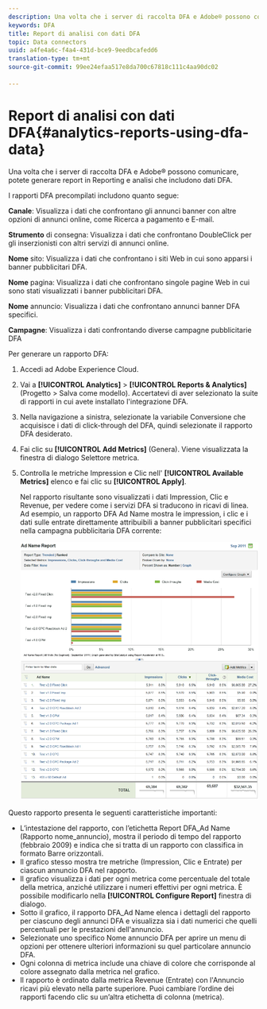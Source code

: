 ```yaml
---
description: Una volta che i server di raccolta DFA e Adobe® possono comunicare, potete generare report in Reporting e analisi che includono dati DFA.
keywords: DFA
title: Report di analisi con dati DFA
topic: Data connectors
uuid: a4fe4a6c-f4a4-431d-bce9-9eedbcafedd6
translation-type: tm+mt
source-git-commit: 99ee24efaa517e8da700c67818c111c4aa90dc02

---
```



# Report di analisi con dati DFA{#analytics-reports-using-dfa-data}

Una volta che i server di raccolta DFA e Adobe® possono comunicare, potete generare report in Reporting e analisi che includono dati DFA.

I rapporti DFA precompilati includono quanto segue:

**Canale**: Visualizza i dati che confrontano gli annunci banner con altre opzioni di annunci online, come Ricerca a pagamento e E-mail.

**Strumento** di consegna: Visualizza i dati che confrontano DoubleClick per gli inserzionisti con altri servizi di annunci online.

**Nome** sito: Visualizza i dati che confrontano i siti Web in cui sono apparsi i banner pubblicitari DFA.

**Nome** pagina: Visualizza i dati che confrontano singole pagine Web in cui sono stati visualizzati i banner pubblicitari DFA.

**Nome** annuncio: Visualizza i dati che confrontano annunci banner DFA specifici.

**Campagne**: Visualizza i dati confrontando diverse campagne pubblicitarie DFA

Per generare un rapporto DFA:

1. Accedi ad Adobe Experience Cloud.
1. Vai a **[!UICONTROL Analytics]** &gt; **[!UICONTROL Reports & Analytics]** (Progetto &gt; Salva come modello). Accertatevi di aver selezionato la suite di rapporti in cui avete installato l'integrazione DFA.

1. Nella navigazione a sinistra, selezionate la variabile Conversione che acquisisce i dati di click-through del DFA, quindi selezionate il rapporto DFA desiderato.
1. Fai clic su **[!UICONTROL Add Metrics]** (Genera). Viene visualizzata la finestra di dialogo Selettore metrica.
1. Controlla le metriche Impression e Clic nell' **[!UICONTROL Available Metrics]** elenco e fai clic su **[!UICONTROL Apply]**.

   Nel rapporto risultante sono visualizzati i dati Impression, Clic e Revenue, per vedere come i servizi DFA si traducono in ricavi di linea.
Ad esempio, un rapporto DFA Ad Name mostra le impression, i clic e i dati sulle entrate direttamente attribuibili a banner pubblicitari specifici nella campagna pubblicitaria DFA corrente:

   ![](assets/DFA_ad_name_report-sc15.png)

Questo rapporto presenta le seguenti caratteristiche importanti:

* L’intestazione del rapporto, con l’etichetta Report DFA_Ad Name (Rapporto nome_annuncio), mostra il periodo di tempo del rapporto (febbraio 2009) e indica che si tratta di un rapporto con classifica in formato Barre orizzontali.
* Il grafico stesso mostra tre metriche (Impression, Clic e Entrate) per ciascun annuncio DFA nel rapporto.
* Il grafico visualizza i dati per ogni metrica come percentuale del totale della metrica, anziché utilizzare i numeri effettivi per ogni metrica. È possibile modificarlo nella **[!UICONTROL Configure Report]** finestra di dialogo.
* Sotto il grafico, il rapporto DFA_Ad Name elenca i dettagli del rapporto per ciascuno degli annunci DFA e visualizza sia i dati numerici che quelli percentuali per le prestazioni dell'annuncio.
* Selezionate uno specifico Nome annuncio DFA per aprire un menu di opzioni per ottenere ulteriori informazioni su quel particolare annuncio DFA.
* Ogni colonna di metrica include una chiave di colore che corrisponde al colore assegnato dalla metrica nel grafico.
* Il rapporto è ordinato dalla metrica Revenue (Entrate) con l'Annuncio ricavi più elevato nella parte superiore. Puoi cambiare l’ordine dei rapporti facendo clic su un’altra etichetta di colonna (metrica).
